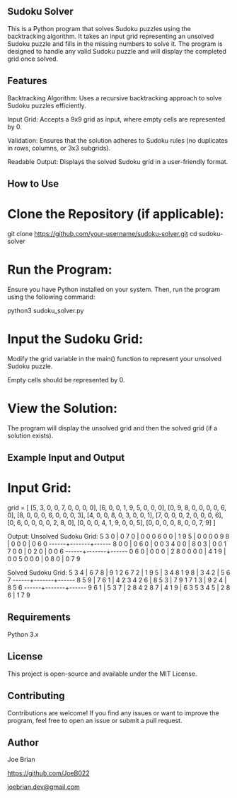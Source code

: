 ## Sudoku Solver
This is a Python program that solves Sudoku puzzles using the backtracking algorithm. It takes an input grid representing an unsolved Sudoku puzzle and fills in the missing numbers to solve it. The program is designed to handle any valid Sudoku puzzle and will display the completed grid once solved.

## Features
Backtracking Algorithm: Uses a recursive backtracking approach to solve Sudoku puzzles efficiently.

Input Grid: Accepts a 9x9 grid as input, where empty cells are represented by 0.

Validation: Ensures that the solution adheres to Sudoku rules (no duplicates in rows, columns, or 3x3 subgrids).

Readable Output: Displays the solved Sudoku grid in a user-friendly format.

## How to Use
# Clone the Repository (if applicable):

git clone https://github.com/your-username/sudoku-solver.git
cd sudoku-solver

# Run the Program:
Ensure you have Python installed on your system. Then, run the program using the following command:

python3 sudoku_solver.py

# Input the Sudoku Grid:

Modify the grid variable in the main() function to represent your unsolved Sudoku puzzle.

Empty cells should be represented by 0.

# View the Solution:

The program will display the unsolved grid and then the solved grid (if a solution exists).

## Example Input and Output
# Input Grid:

grid = [
    [5, 3, 0, 0, 7, 0, 0, 0, 0],
    [6, 0, 0, 1, 9, 5, 0, 0, 0],
    [0, 9, 8, 0, 0, 0, 0, 6, 0],
    [8, 0, 0, 0, 6, 0, 0, 0, 3],
    [4, 0, 0, 8, 0, 3, 0, 0, 1],
    [7, 0, 0, 0, 2, 0, 0, 0, 6],
    [0, 6, 0, 0, 0, 0, 2, 8, 0],
    [0, 0, 0, 4, 1, 9, 0, 0, 5],
    [0, 0, 0, 0, 8, 0, 0, 7, 9]
]

Output:
Unsolved Sudoku Grid:
5 3 0 | 0 7 0 | 0 0 0 
6 0 0 | 1 9 5 | 0 0 0 
0 9 8 | 0 0 0 | 0 6 0 
------+-------+------
8 0 0 | 0 6 0 | 0 0 3 
4 0 0 | 8 0 3 | 0 0 1 
7 0 0 | 0 2 0 | 0 0 6 
------+-------+------
0 6 0 | 0 0 0 | 2 8 0 
0 0 0 | 4 1 9 | 0 0 5 
0 0 0 | 0 8 0 | 0 7 9 

Solved Sudoku Grid:
5 3 4 | 6 7 8 | 9 1 2 
6 7 2 | 1 9 5 | 3 4 8 
1 9 8 | 3 4 2 | 5 6 7 
------+-------+------
8 5 9 | 7 6 1 | 4 2 3 
4 2 6 | 8 5 3 | 7 9 1 
7 1 3 | 9 2 4 | 8 5 6 
------+-------+------
9 6 1 | 5 3 7 | 2 8 4 
2 8 7 | 4 1 9 | 6 3 5 
3 4 5 | 2 8 6 | 1 7 9 

## Requirements
Python 3.x

## License
This project is open-source and available under the MIT License.

## Contributing
Contributions are welcome! If you find any issues or want to improve the program, feel free to open an issue or submit a pull request.

## Author
Joe Brian

https://github.com/JoeB022

joebrian.dev@gmail.com
